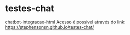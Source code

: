 # testes-chat
chatbot-integracao-html
Acesso é possivel através do link:
https://stephensonsn.github.io/testes-chat/
